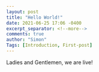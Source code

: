 ```yaml
---
layout: post
title: "Hello World!"
date: 2021-06-25 17:06 -0400
excerpt_separator: <!--more-->
comments: true
author: "Simon"
Tags: [Introduction, First-post]
---
```


Ladies and Gentlemen, we are live!
